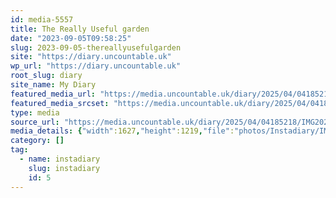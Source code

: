 ```yaml
---
id: media-5557
title: The Really Useful garden
date: "2023-09-05T09:58:25"
slug: 2023-09-05-thereallyusefulgarden
site: "https://diary.uncountable.uk"
wp_url: "https://diary.uncountable.uk"
root_slug: diary
site_name: My Diary
featured_media_url: "https://media.uncountable.uk/diary/2025/04/04185218/IMG20230905105825-edited.webp"
featured_media_srcset: "https://media.uncountable.uk/diary/2025/04/04185218/IMG20230905105825-edited-300x225.webp 300w, https://media.uncountable.uk/diary/2025/04/04185218/IMG20230905105825-edited-1024x767.webp 1024w, https://media.uncountable.uk/diary/2025/04/04185218/IMG20230905105825-edited-150x150.webp 150w, https://media.uncountable.uk/diary/2025/04/04185218/IMG20230905105825-edited-640x480.webp 640w, https://media.uncountable.uk/diary/2025/04/04185218/IMG20230905105825-edited.webp 1627w"
type: media
source_url: "https://media.uncountable.uk/diary/2025/04/04185218/IMG20230905105825-edited.webp"
media_details: {"width":1627,"height":1219,"file":"photos/Instadiary/IMG20230905105825-edited.webp","filesize":176440,"sizes":{"medium":{"file":"IMG20230905105825-edited-300x225.webp","width":300,"height":225,"filesize":30702,"mime_type":"image/webp","source_url":"https://media.uncountable.uk/diary/2025/04/04185218/IMG20230905105825-edited-300x225.webp"},"large":{"file":"IMG20230905105825-edited-1024x767.webp","width":1024,"height":767,"filesize":224714,"mime_type":"image/webp","source_url":"https://media.uncountable.uk/diary/2025/04/04185218/IMG20230905105825-edited-1024x767.webp"},"thumbnail":{"file":"IMG20230905105825-edited-150x150.webp","width":150,"height":150,"filesize":11106,"mime_type":"image/webp","source_url":"https://media.uncountable.uk/diary/2025/04/04185218/IMG20230905105825-edited-150x150.webp"},"mobwidth":{"file":"IMG20230905105825-edited-640x480.webp","width":640,"height":480,"filesize":114432,"mime_type":"image/webp","source_url":"https://media.uncountable.uk/diary/2025/04/04185218/IMG20230905105825-edited-640x480.webp"},"full":{"file":"IMG20230905105825-edited.webp","width":1627,"height":1219,"mime_type":"image/webp","source_url":"https://media.uncountable.uk/diary/2025/04/04185218/IMG20230905105825-edited.webp"}},"image_meta":{"aperture":"0","credit":"","camera":"","caption":"","created_timestamp":"0","copyright":"","focal_length":"0","iso":"0","shutter_speed":"0","title":"","orientation":"0","keywords":[]}}
category: []
tag:
  - name: instadiary
    slug: instadiary
    id: 5
---
```


